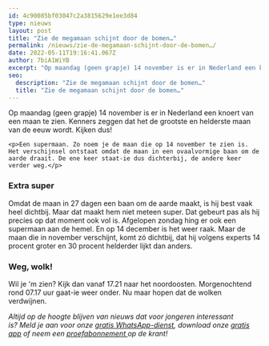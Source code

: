 ```yaml
---
id: 4c90085bf03047c2a3815629e1ee3d84
type: nieuws
layout: post
title: "Zie de megamaan schijnt door de bomen…"
permalink: /nieuws/zie-de-megamaan-schijnt-door-de-bomen…/
date: 2022-05-11T19:16:41.067Z
author: 7biA1WiYB
excerpt: "Op maandag (geen grapje) 14 november is er in Nederland een knoert van een maan te zien. Kenners zeggen dat het de grootste en helderste maan van de eeuw wordt. Kijken dus!  "
seo:
  description: "Zie de megamaan schijnt door de bomen…"
  title: "Zie de megamaan schijnt door de bomen…"
---
```

Op maandag (geen grapje) 14 november is er in Nederland een knoert van een maan te zien. Kenners zeggen dat het de grootste en helderste maan van de eeuw wordt. Kijken dus!  

    <p>Een supermaan. Zo noem je de maan die op 14 november te zien is. Het verschijnsel ontstaat omdat de maan in een ovaalvormige baan om de aarde draait. De ene keer staat-ie dus dichterbij, de andere keer verder weg.</p>
<h3>Extra super</h3>
<p>Omdat de maan in 27 dagen een baan om de aarde maakt, is hij best vaak heel dichtbij. Maar dat maakt hem niet meteen super. Dat gebeurt pas als hij precíes op dat moment ook vol is. Afgelopen zondag hing er ook een supermaan aan de hemel. En op 14 december is het weer raak. Maar de maan die in november verschijnt, komt zó dichtbij, dat hij volgens experts 14 procent groter en 30 procent helderder lijkt dan anders.</p>
<h3>Weg, wolk!</h3>
<p>Wil je 'm zien? Kijk dan vanaf 17.21 naar het noordoosten. Morgenochtend rond 07.17 uur gaat-ie weer onder. Nu maar hopen dat de wolken verdwijnen. </p>
<p><em>Altijd op de hoogte blijven van nieuws dat voor jongeren interessant is? Meld je aan voor onze </em><a href="https://7dagen.netlify.app/whatsapp"><em>gratis WhatsApp-dienst</em></a><em>, download onze </em><a href="https://7dagen.netlify.app/app"><em>gratis app</em></a><em> of neem een </em><a href="https://abonneren.sevendays.nl/abonneren/abonnementen/ae/artikel"><em>proefabonnement </em></a><em>op de krant!</em></p>
<p> </p>  
